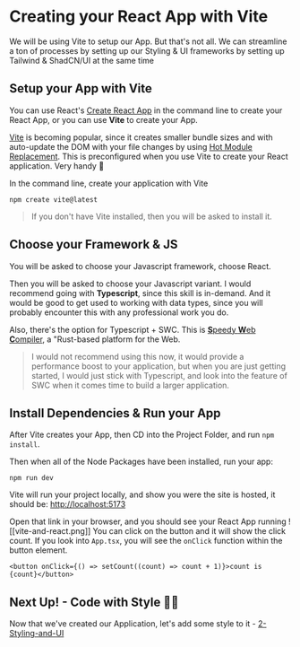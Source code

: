 # Creating your React App with Vite
We will be using Vite to setup our App. But that's not all. We can streamline a ton of processes by setting up our Styling & UI frameworks by setting up Tailwind & ShadCN/UI at the same time

## Setup your App with Vite

You can use React's [Create React App](https://create-react-app.dev/) in the command line to create your React App, or you can use **Vite** to create your App.

[Vite](https://vite.dev/) is becoming popular, since it creates smaller bundle sizes and with auto-update the DOM with your file changes by using [Hot Module Replacement](https://vite.dev/guide/features.html#hot-module-replacement). This is preconfigured when you use Vite to create your React application. Very handy 🙌

In the command line, create your application with Vite

```
npm create vite@latest
```

> If you don't have Vite installed, then you will be asked to install it.

## Choose your Framework & JS

You will be asked to choose your Javascript framework, choose React.

Then you will be asked to choose your Javascript variant. I would recommend going with **Typescript**, since this skill is in-demand. And it would be good to get used to working with data types, since you will probably encounter this with any professional work you do.

Also, there's the option for Typescript + SWC.
This is [**S**peedy **W**eb **C**ompiler](https://swc.rs/), a "Rust-based platform for the Web.

> I would not recommend using this now, it would provide a performance boost to your application, but when you are just getting started, I would just stick with Typescript, and look into the feature of SWC when it comes time to build a larger application.

## Install Dependencies & Run your App

After Vite creates your App, then CD into the Project Folder, and run `npm install`.

Then when all of the Node Packages have been installed, run your app:

```
npm run dev
```

Vite will run your project locally, and show you were the site is hosted, it should be:
[http://localhost:5173](http://localhost:5173)

Open that link in your browser, and you should see your React App running
![[vite-and-react.png]]
You can click on the button and it will show the click count. If you look into `App.tsx`, you will see the `onClick` function within the button element.

```tsx
<button onClick={() => setCount((count) => count + 1)}>count is {count}</button>
```


## Next Up! - Code with Style 💃🕺
Now that we've created our Application, let's add some style to it - [2-Styling-and-UI](2-Styling-and-UI.md)

